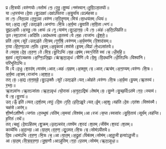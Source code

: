 

  
प्र।मि॒त्रयोः॑।वरु॑णयोः।स्तोमः॑।नः॒।ए॒तु॒।शू॒ष्यः॑।नम॑स्वान्।तु॒वि॒ऽजा॒तयोः॑॥  
या।धा॒रय॑न्त।दे॒वाः।सु॒ऽदक्षा॑।दक्ष॑ऽपितरा।अ॒सु॒र्या॑य।प्रऽम॑हसा॥  
ता।नः॒।स्ति॒ऽपा।त॒नू॒ऽपा।वरु॑ण।ज॒रि॒तॄ॒णाम्।मित्र॑।सा॒धय॑तम्।धियः॑॥  
यत्।अ॒द्य।सूरे॑।उत्ऽइ॑ते।अना॑गाः।मि॒त्रः।अ॒र्य॒मा।सु॒वाति॑।स॒वि॒ता।भगः॑॥  
सु॒प्र॒ऽअ॒वीः।अ॒स्तु॒।सः।क्षयः॑।प्र।नु।याम॑न्।सु॒ऽदा॒न॒वः॒।ये।नः॒।अंहः॑।अ॒ति॒ऽपिप्र॑ति॥  
उ॒त।स्व॒ऽराजः॑।अदि॑तिः।अद॑ब्धस्य।व्र॒तस्य॑।ये।म॒हः।राजा॑नः।ई॒श॒ते॒॥  
प्रति॑।वा॒म्।सूरे॑।उत्ऽइ॑ते।मि॒त्रम्।गृ॒णी॒षे॒।वरु॑णम्।अ॒र्य॒मण॑म्।रि॒शाद॑सम्॥  
रा॒या।हि॒र॒ण्य॒ऽया।म॒तिः।इ॒यम्।अ॒वृ॒काय॑।शव॑से।इ॒यम्।विप्रा॑।मे॒धऽसा॑तये॥  
ते।स्या॒म॒।दे॒व॒।व॒रु॒ण॒।ते।मि॒त्र॒।सू॒रिऽभिः॑।स॒ह।इष॑म्।स्व१॒॑रिति॑ स्वः॑।च॒।धी॒म॒हि॒॥  
ब॒हवः॑।सूर॑ऽचक्षसः।अ॒ग्नि॒ऽजि॒ह्वाः।ऋ॑ऋ॒त॒ऽवृधः॑।त्रीणि॑।ये।ये॒मुः।वि॒दथा॑नि।धी॒तिऽभिः।विश्वा॑नि।परि॑भूतिऽभिः॥  
वि।ये।द॒धुः।श॒रद॑म्।मास॑म्।आत्।अहः॑।य॒ज्ञम्।अ॒क्तुम्।च॒।आत्।ऋच॑म्।अ॒ना॒प्यम्।वरु॑णः।मि॒त्रः।अ॒र्य॒मा।क्ष॒त्रम्।राजा॑नः।आ॒श॒त॒॥  
तत्।वः॒।अ॒द्य।म॒ना॒म॒हे॒।सु॒ऽउ॒क्तैः।सूरे॑।उत्ऽइ॑ते।यत्।ओह॑ते।वरु॑णः।मि॒त्रः।अ॒र्य॒मा।यू॒यम्।ऋ॒तस्य॑।र॒थ्यः॒॥  
ऋ॒तऽवा॑नः।ऋ॒तऽजा॑ताः।ऋ॒त॒ऽवृधः॑।घो॒रासः॑।अ॒नृ॒त॒ऽद्विषः॑।तेषा॑म्।वः॒।सु॒म्ने।सु॒च्छ॒र्दिःऽत॑मे।न॒रः॒।स्याम॑।ये।च॒।सू॒रयः॑॥  
उत्।ऊँ॒ इति॑।त्यत्।द॒र्श॒तम्।वपुः॑।दि॒वः।ए॒ति॒।प्र॒ति॒ऽह्व॒रे।यत्।ई॒म्।आ॒शुः।वह॑ति।दे॒वः।एत॑शः।विश्व॑स्मै।चक्ष॑से।अर॑म्॥  
शी॒र्ष्णःऽशी॑र्ष्णः।जग॑तः।त॒स्थुषः॑।पति॑म्।स॒मया॑।विश्व॑म्।आ।रजः॑।स॒प्त।स्वसा॑रः।सु॒वि॒ताय॑।सूर्य॑म्।वह॑न्ति।ह॒रितः॑।रथे॑॥  
तत्।चक्षुः॑।दे॒वऽहि॑तम्।शु॒क्रम्।उ॒त्ऽचर॑त्।पश्ये॑म।श॒रदः॑।श॒तम्।जीवे॑म।श॒रदः॑।श॒तम्॥  
काव्ये॑भिः।अ॒दा॒भ्या॒।आ।या॒त॒म्।व॒रु॒ण॒।द्यु॒ऽमत्।मि॒त्रः।च॒।सोम॑ऽपीतये॥  
दि॒वः।धाम॑ऽभिः।व॒रु॒ण॒।मि॒त्रः।च॒।आ।या॒त॒म्।अ॒द्रुहा॑।पिब॑तम्।सोम॑म्।आ॒तु॒जी इत्या॑ऽतु॒जी॥  
आ।या॒त॒म्।मि॒त्रा॒व॒रु॒णा॒।जु॒षा॒णौ।आऽहु॑तिम्।न॒रा॒।पा॒तम्।सोम॑म्।ऋ॒त॒ऽवृ॒धा॒॥  
